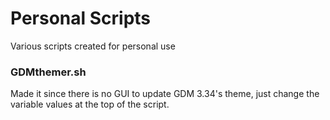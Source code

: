 # Personal Scripts
Various scripts created for personal use

### GDMthemer.sh
Made it since there is no GUI to update GDM 3.34's theme, just change the variable values at the top of the script.

